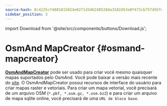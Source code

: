 ```yaml
---
source-hash: 8c4225cf4881815024e02f1d346240528da3182d53e0f473cb757d55fd61f6b9
sidebar_position: 3
---
```

import Download from '@site/src/components/buttons/Download.js';

# OsmAnd MapCreator {#osmand-mapcreator}


[**OsmAndMapCreator**](https://wiki.openstreetmap.org/wiki/OsmAndMapCreator) pode ser usado para criar você mesmo quaisquer mapas suportados pelo OsmAnd. Você pode baixar a versão mais recente do [site](https://download.osmand.net/latest-night-build/OsmAndMapCreator-main.zip). O OsmAndMapCreator possui recursos de interface do usuário para criar mapas raster e vetoriais. Para criar um mapa vetorial, você precisará de um arquivo OSM (`*.pbf, *.osm.gz, *.osm.bz2`) e para criar um arquivo de mapa sqlite online, você precisará de uma `URL de bloco base`.

<Download link="https://download.osmand.net/latest-night-build/OsmAndMapCreator-main.zip"/>